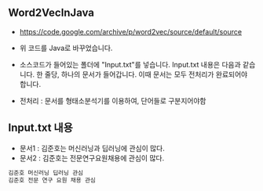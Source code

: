 ## Word2VecInJava
* https://code.google.com/archive/p/word2vec/source/default/source
* 위 코드를 Java로 바꾸었습니다.

* 소스코드가 들어있는 폴더에 "Input.txt"를 넣습니다.
Input.txt 내용은 다음과 같습니다.
한 줄당, 하나의 문서가 들어갑니다.
이때 문서는 모두 전처리가 완료되어야 합니다.
* 전처리 : 문서를 형태소분석기를 이용하여, 단어들로 구분지어야함

## Input.txt 내용
* 문서1 : 김준호는 머신러닝과 딥러닝에 관심이 많다.
* 문서2 : 김준호는 전문연구요원채용에 관심이 많다.
```bash
김준호 머신러닝 딥러닝 관심
김준호 전문 연구 요원 채용 관심
```

